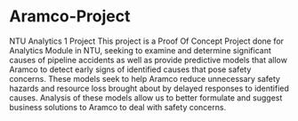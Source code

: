 # Aramco-Project
NTU Analytics 1 Project
This project is a Proof Of Concept Project done for Analytics Module in NTU, seeking to examine and determine significant causes of pipeline accidents as well as provide predictive models that allow Aramco to detect early signs of identified causes that pose safety concerns. 
These models seek to help Aramco reduce unnecessary safety hazards and resource loss brought about by delayed responses to identified causes.
Analysis of these models allow us to better formulate and suggest business solutions to Aramco to deal with safety concerns.
